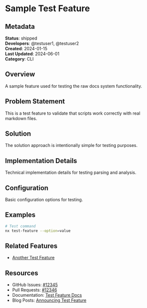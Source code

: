 # Sample Test Feature

## Metadata

**Status**: shipped  
**Developers**: @testuser1, @testuser2  
**Created**: 2024-01-15  
**Last Updated**: 2024-06-01  
**Category**: CLI  

## Overview

A sample feature used for testing the raw docs system functionality.

## Problem Statement

This is a test feature to validate that scripts work correctly with real markdown files.

## Solution

The solution approach is intentionally simple for testing purposes.

## Implementation Details

Technical implementation details for testing parsing and analysis.

## Configuration

Basic configuration options for testing.

## Examples

```bash
# Test command
nx test-feature --option=value
```

## Related Features

- [Another Test Feature](another-test-feature.md)

## Resources

- GitHub Issues: [#12345](https://github.com/nrwl/nx/issues/12345)
- Pull Requests: [#12346](https://github.com/nrwl/nx/pull/12346)
- Documentation: [Test Feature Docs](https://nx.dev/features/test-feature)
- Blog Posts: [Announcing Test Feature](https://blog.nrwl.io/test-feature)
